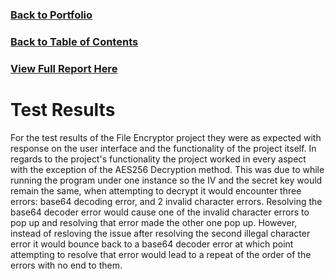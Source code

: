 ### [Back to Portfolio](index.md)

### [Back to Table of Contents](seniorproject.md)

### [View Full Report Here](fullReport.md)

Test Results
====================
For the test results of the File Encryptor project they were as expected with response on the user interface and the functionality of the project itself. In regards to the project's functionality the project worked in every aspect with the exception of the AES256 Decryption method. This was due to while running the program under one instance so the IV and the secret key would remain the same, when attempting to decrypt it would encounter three errors: base64 decoding error, and 2 invalid character errors. Resolving the base64 decoder error would cause one of the invalid character errors to pop up and resolving that error made the other one pop up. However, instead of resloving the issue after resolving the second illegal character error it would bounce back to a base64 decoder error at which point attempting to resolve that error would lead to a repeat of the order of the errors with no end to them.
